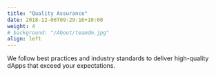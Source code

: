 ```yaml
---
title: "Quality Assurance"
date: 2018-12-06T09:29:16+10:00
weight: 4
# background: "/About/teamdm.jpg"
align: left
---
```


We follow best practices and industry standards to deliver high-quality dApps that exceed your expectations.
